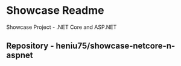 # Showcase Readme

Showcase Project - .NET Core and ASP.NET

## Repository - heniu75/showcase-netcore-n-aspnet
